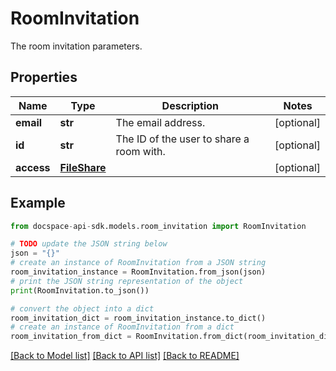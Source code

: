 # RoomInvitation
The room invitation parameters.

## Properties

Name | Type | Description | Notes
------------ | ------------- | ------------- | -------------
**email** | **str** | The email address. | [optional] 
**id** | **str** | The ID of the user to share a room with. | [optional] 
**access** | [**FileShare**](FileShare.md) |  | [optional] 

## Example

```python
from docspace-api-sdk.models.room_invitation import RoomInvitation

# TODO update the JSON string below
json = "{}"
# create an instance of RoomInvitation from a JSON string
room_invitation_instance = RoomInvitation.from_json(json)
# print the JSON string representation of the object
print(RoomInvitation.to_json())

# convert the object into a dict
room_invitation_dict = room_invitation_instance.to_dict()
# create an instance of RoomInvitation from a dict
room_invitation_from_dict = RoomInvitation.from_dict(room_invitation_dict)
```
[[Back to Model list]](../README.md#documentation-for-models) [[Back to API list]](../README.md#documentation-for-api-endpoints) [[Back to README]](../README.md)


